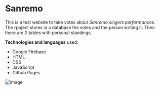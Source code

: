 # Sanremo

This is a test website to take votes about _Sanremo singers performances_. The rpoject stores in a database the votes and the person writing it. Then there are 2 tables with personal standings.

**Technologies and languages** used:

- Google Firebase
- HTML
- CSS
- JavaScript
- Github Pages

![image](https://github.com/riczambo/sanremo/assets/126400767/b7b8ef92-cf27-40de-9191-4bbe4ac707fd)

